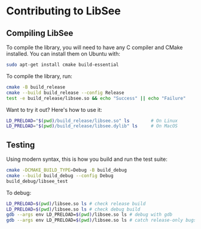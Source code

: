 # Contributing to LibSee

## Compiling LibSee

To compile the library, you will need to have any C compiler and CMake installed.
You can install them on Ubuntu with:

```bash
sudo apt-get install cmake build-essential
```

To compile the library, run:

```bash
cmake -B build_release
cmake --build build_release --config Release
test -e build_release/libsee.so && echo "Success" || echo "Failure"
```

Want to try it out? Here's how to use it:

```bash
LD_PRELOAD="$(pwd)/build_release/libsee.so" ls        # On Linux
LD_PRELOAD="$(pwd)/build_release/libsee.dylib" ls     # On MacOS
```

## Testing

Using modern syntax, this is how you build and run the test suite:

```bash
cmake -DCMAKE_BUILD_TYPE=Debug -B build_debug
cmake --build build_debug --config Debug
build_debug/libsee_test
```

To debug:

```bash
LD_PRELOAD=$(pwd)/libsee.so ls # check release build
LD_PRELOAD=$(pwd)/libsee.so ls # check debug build
gdb --args env LD_PRELOAD=$(pwd)/libsee.so ls # debug with gdb
gdb --args env LD_PRELOAD=$(pwd)/libsee.so ls # catch release-only bugs
```
